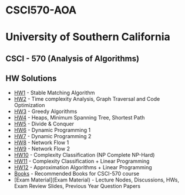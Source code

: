 # CSCI570-AOA

# University of Southern California
## CSCI - 570 (Analysis of Algorithms)
## HW Solutions

- [HW1](HW1) - Stable Matching Algorithm
- [HW2](HW2) - Time complexity Analysis, Graph Traversal and Code Optimization
- [HW3](HW3) - Greedy Algorithms
- [HW4](HW4) - Heaps, Minimum Spanning Tree, Shortest Path
- [HW5](HW5) - Divide & Conquer
- [HW6](HW6) - Dynamic Programming 1
- [HW7](HW7) - Dynamic Programming 2
- [HW8](HW8) - Network Flow 1
- [HW9](HW9) - Network Flow 2
- [HW10](HW10) - Complexity Classification (NP Complete NP-Hard)
- [HW11](HW11) - Complexity Classification + Linear Programming
- [HW12](HW12) - Approximation Algorithms + Linear Programming
- [Books](Books) - Recommended Books for CSCI-570 course
- [Exam Material](Exam Material) - Lecture Nodes, Discussions, HWs, Exam Review Slides, Previous Year Question Papers